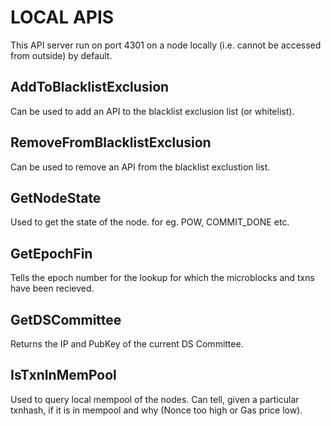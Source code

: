 # LOCAL APIS

This API server run on port 4301 on a node locally (i.e. cannot be accessed from outside) by default.

## AddToBlacklistExclusion

Can be used to add an API to the blacklist exclusion list (or whitelist).

## RemoveFromBlacklistExclusion

Can be used to remove an API from the blacklist exclustion list.

## GetNodeState

Used to get the state of the node. for eg. POW, COMMIT_DONE etc.

## GetEpochFin

Tells the epoch number for the lookup for which the microblocks and txns have been recieved.

## GetDSCommittee

Returns the IP and PubKey of the current DS Committee.

## IsTxnInMemPool

Used to query local mempool of the nodes. Can tell, given a particular txnhash, if it is in mempool and why (Nonce too high or Gas price low).

